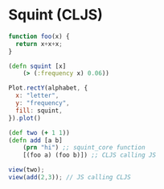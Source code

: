 # Squint (CLJS)

```js echo
function foo(x) {
  return x+x+x;
}
```

```cljs echo
(defn squint [x]
    (> (:frequency x) 0.06))
```

```js echo
Plot.rectY(alphabet, {
  x: "letter",
  y: "frequency",
  fill: squint,
}).plot()
```

```cljs echo
(def two (+ 1 1))
(defn add [a b]
    (prn "hi") ;; squint_core function
    [(foo a) (foo b)]) ;; CLJS calling JS
```

```js echo
view(two);
view(add(2,3)); // JS calling CLJS
```
